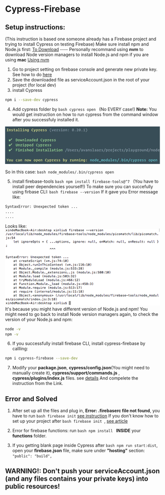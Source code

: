 # Cypress-Firebase

## Setup instructions:
(This instruction is based one someone already has a Firebase project and trying to install Cypress on testing Firebase)
Make sure install npm and Node.js first: [To Download](https://docs.npmjs.com/downloading-and-installing-node-js-and-npm)
---- Personally recommand using **nvm** to download Node version managers to install Node.js and npm if you are using **mac**
[Using nvm](https://github.com/nvm-sh/nvm)

1. Go to project setting on firebase console and generate new private key. See how to do [here](https://sites.google.com/site/scriptsexamples/new-connectors-to-google-services/firebase/tutorials/authenticate-with-a-service-account)
2. Save the downloaded file as serviceAccount.json in the root of your project (for local dev)
3. install Cypress
```bash
npm i --save-dev cypress
```
4. Add cypress folder by ```bash cypress open ``` (No EVERY case!)
**Note:** You would get instruction on how to run cypress from the command window after you successfuly installed it.
<img src="images/installedCy.png" />

So in this case: ```bash node_modules/.bin/cypress open```

5. install firebase-tools
```bash npm install firebase-tools@^7 ``` (You have to install peer dependencies yourself!)
To make sure you can succefully using firbase CLI:
```bash firebase --version```
If it gave you Error message like:
```bash
SyntaxError: Unexpected token ...
....
....
```
Looks like:
<img src="images/errorMessage.png" />
It's because you might have different version of Node.js and npm! You might need to go back to install Node version managers again, to check the version of your Node.js and npm:
```bash
node -v
npm -v
```
6. If you successfully install firebase CLI, install cypress-firebase by callling:
```bash
npm i cypress-firebase --save-dev
```
7. Modify your **package.json**,  **cypress/config.json**(You might need to manually create it),  **cypress/support/commands.js** , **cypress/plugins/index.js** files.
    see [details](https://github.com/prescottprue/cypress-firebase#folders)
And compelete the instruction from the Link.
## Error and Solved
1. After set up all the files and plug in, **Error: .firebaserc file not found**, you have to run ```bash firebase init```
[see instruction](https://firebase.google.com/docs/cli)
If you don't know how to set up your project after ```bash firebase init ```,
[see article](https://medium.com/google-developer-experts/deploy-your-app-to-firebase-in-seconds-b3a9a37dff47)

2. Error for firebase functions: run ```bash npm install ``` **INSIDE** your **functions** folder.
3. If you getting blank page inside Cypress after ```bash npm run start:dist```, open your **firebase.json** file, make sure under **"hosting"** section:
```"public": "build",```

## **WARNING!:** Don't push your **serviceAccount.json** (and any files contains your private keys) into public resources! 
